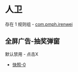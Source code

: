 # 人卫

存在 1 规则组 - [com.pmph.irenwei](/src/apps/com.pmph.irenwei.ts)

## 全屏广告-抽奖弹窗

默认禁用 - 点击X

- [快照-0](https://i.gkd.li/i/13897421)
